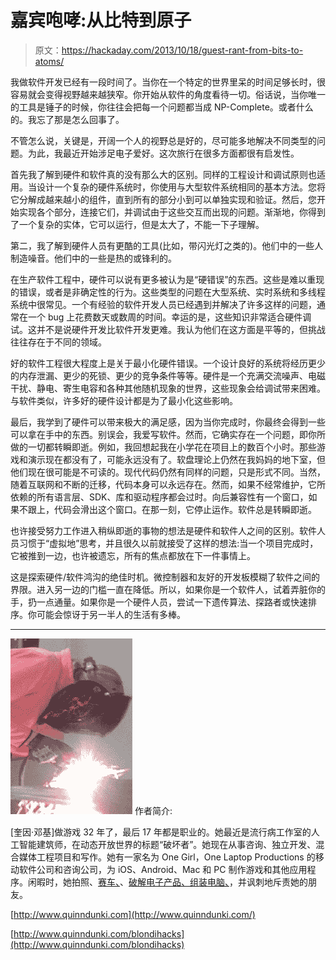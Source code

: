 # 嘉宾咆哮:从比特到原子

> 原文：<https://hackaday.com/2013/10/18/guest-rant-from-bits-to-atoms/>

我做软件开发已经有一段时间了。当你在一个特定的世界里呆的时间足够长时，很容易就会变得视野越来越狭窄。你开始从软件的角度看待一切。俗话说，当你唯一的工具是锤子的时候，你往往会把每一个问题都当成 NP-Complete。或者什么的。我忘了那是怎么回事了。

不管怎么说，关键是，开阔一个人的视野总是好的，尽可能多地解决不同类型的问题。为此，我最近开始涉足电子爱好。这次旅行在很多方面都很有启发性。

首先我了解到硬件和软件真的没有那么大的区别。同样的工程设计和调试原则也适用。当设计一个复杂的硬件系统时，你使用与大型软件系统相同的基本方法。您将它分解成越来越小的组件，直到所有的部分小到可以单独实现和验证。然后，您开始实现各个部分，连接它们，并调试由于这些交互而出现的问题。渐渐地，你得到了一个复杂的实体，它可以运行，但是太大了，不能一下子理解。

第二，我了解到硬件人员有更酷的工具(比如，带闪光灯之类的)。他们中的一些人制造噪音。他们中的一些是热的或锋利的。

在生产软件工程中，硬件可以说有更多被认为是“硬错误”的东西。这些是难以重现的错误，或者是非确定性的行为。这些类型的问题在大型系统、实时系统和多线程系统中很常见。一个有经验的软件开发人员已经遇到并解决了许多这样的问题，通常在一个 bug 上花费数天或数周的时间。幸运的是，这些知识非常适合硬件调试。这并不是说硬件开发比软件开发更难。我认为他们在这方面是平等的，但挑战往往存在于不同的领域。

好的软件工程很大程度上是关于最小化硬件错误。一个设计良好的系统将经历更少的内存泄漏、更少的死锁、更少的竞争条件等等。硬件是一个充满交流噪声、电磁干扰、静电、寄生电容和各种其他随机现象的世界，这些现象会给调试带来困难。与软件类似，许多好的硬件设计都是为了最小化这些影响。

最后，我学到了硬件可以带来极大的满足感，因为当你完成时，你最终会得到一些可以拿在手中的东西。别误会，我爱写软件。然而，它确实存在一个问题，即你所做的一切都转瞬即逝。例如，我回想起我在小学花在项目上的数百个小时。那些游戏和演示现在都没有了，可能永远没有了。软盘理论上仍然在我妈妈的地下室，但他们现在很可能是不可读的。现代代码仍然有同样的问题，只是形式不同。当然，随着互联网和不断的迁移，代码本身可以永远存在。然而，如果不经常维护，它所依赖的所有语言层、SDK、库和驱动程序都会过时。向后兼容性有一个窗口，如果不跟上，代码会滑出这个窗口。在那一刻，它停止运作。软件总是转瞬即逝。

也许接受努力工作进入稍纵即逝的事物的想法是硬件和软件人之间的区别。软件人员习惯于“虚拟地”思考，并且很久以前就接受了这样的想法:当一个项目完成时，它被推到一边，也许被遗忘，所有的焦点都放在下一件事情上。

这是探索硬件/软件鸿沟的绝佳时机。微控制器和友好的开发板模糊了软件之间的界限。进入另一边的门槛一直在降低。所以，如果你是一个软件人，试着弄脏你的手，扔一点通量。如果你是一个硬件人员，尝试一下遗传算法、探路者或快速排序。你可能会惊讶于另一半人的生活有多棒。

* * *

[![IMG_0533](img/2b3d8952234b3eacb74bb7ca56551c9b.png)](http://hackaday.com/wp-content/uploads/2013/10/img_0533.jpg) 作者简介:

[奎因·邓基]做游戏 32 年了，最后 17 年都是职业的。她最近是流行病工作室的人工智能建筑师，在动态开放世界的标题“破坏者”。她现在从事咨询、独立开发、混合媒体工程项目和写作。她有一家名为 One Girl，One Laptop Productions 的移动软件公司和咨询公司，为 iOS、Android、Mac 和 PC 制作游戏和其他应用程序。闲暇时，她拍照、[赛车、](http://hackaday.com/2012/03/29/808-camera-hack-produces-a-time-lapse-tic-tac-box/)、[破解电子产品、](http://hackaday.com/2013/03/31/building-ram-into-veronica-the-6502-computer/)[组装电脑、](http://hackaday.com/2013/07/06/veronica-6502-gets-keyboard-input-via-usb/)，并讽刺地斥责她的朋友。

[http://www.quinndunki.com](http://www.quinndunki.com/)

[http://www.quinndunki.com/blondihacks](http://www.quinndunki.com/blondihacks)